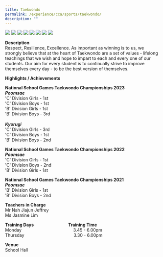 ```yaml
---
title: Taekwondo
permalink: /experience/cca/sports/taekwondo/
description: ""
---
```

![](/images/taekwondo-1.png)
![](/images/taekwondo-2.png)
![](/images/taekwondo-3.png)
![](/images/taekwondo-4.png)
![](/images/taekwondo-5.png)
![](/images/taekwondo-6.png)
![](/images/taekwondo-7.png)
![](/images/taekwondo-8.png)

**Description** <br>
Respect, Resilience, Excellence. As important as winning is to us, we strongly believe that at the heart of Taekwondo are a set of values - lifelong teachings that we wish and hope to impart to each and every one of our students. Our aim for every student is to continually strive to improve themselves every day - to be the best version of themselves.

**Highlights / Achievements** <br>

**National School Games Taekwondo Championships 2023**<br>
_**Poomsae**_
<br>
'C' Division Girls - 1st<br>
'C' Division Boys - 1st&nbsp;<br>
'B' Division Girls - 1st&nbsp;<br>
'B' Division Boys - 3rd&nbsp;<br><br>
_**Kyorugi**_<br>
'C' Division Girls - 3rd&nbsp;<br>
'C' Division Boys - 1st&nbsp;<br>
'B' Division Boys - 2nd&nbsp;


**National School Games Taekwondo Championships 2022**<br>
_**Poomsae**_<br>
'C' Division Girls - 1st<br>
'C' Division Boys - 2nd<br>
'B' Division Girls - 1st&nbsp;<br>


**National School Games Taekwondo Championships 2021**<br>
_**Poomsae**_<br>
'B' Division Girls - 1st<br>
'B' Division Boys - 2nd


**Teachers in Charge** <br>
Mr Nah Jiajun Jeffrey <br>
Ms Jasmine Lim

**Training Days&nbsp;&nbsp; &nbsp;&nbsp;&nbsp; &nbsp;&nbsp;&nbsp; &nbsp;&nbsp;&nbsp; &nbsp;&nbsp; &nbsp;&nbsp;&nbsp;&nbsp; &nbsp;&nbsp;&nbsp; &nbsp;&nbsp;&nbsp; &nbsp;&nbsp;&nbsp;Training Time** <br>
Monday&nbsp;&nbsp; &nbsp;&nbsp;&nbsp; &nbsp;&nbsp;&nbsp; &nbsp;&nbsp;&nbsp; &nbsp;&nbsp;&nbsp; &nbsp;&nbsp;&nbsp; &nbsp;&nbsp;&nbsp; &nbsp;&nbsp;&nbsp; &nbsp;&nbsp;&nbsp; &nbsp;&nbsp;&nbsp; &nbsp;&nbsp;&nbsp;&nbsp;3.45 - 6.00pm <br>
Thursday&nbsp;&nbsp; &nbsp;&nbsp;&nbsp; &nbsp;&nbsp;&nbsp; &nbsp;&nbsp;&nbsp; &nbsp;&nbsp;&nbsp; &nbsp;&nbsp;&nbsp; &nbsp;&nbsp;&nbsp; &nbsp;&nbsp;&nbsp; &nbsp;&nbsp;&nbsp; &nbsp;&nbsp;&nbsp; &nbsp;&nbsp;3.30 - 6.00pm

**Venue** <br>
School Hall